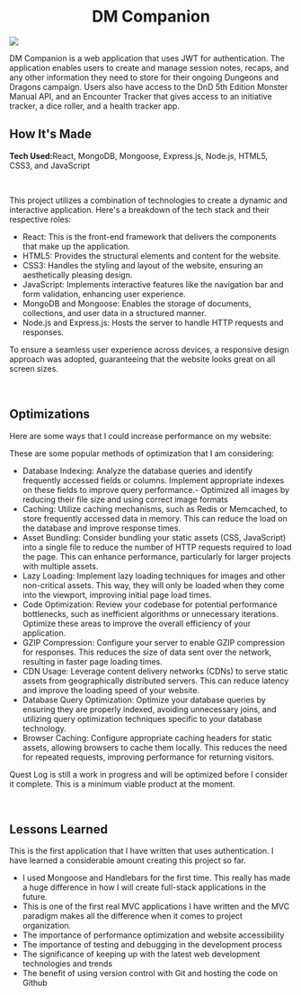 <h1 align="center">DM Companion</h1>
<img src="https://i.imgur.com/ehurLB1.jpg">
<br>
<p>DM Companion is a web application that uses JWT for authentication. The application enables users to create and manage session notes, recaps, and any other information they need to store for their ongoing Dungeons and Dragons campaign. Users also have access to the DnD 5th Edition Monster Manual API, and an Encounter Tracker that gives access to an initiative tracker, a dice roller, and a health tracker app.</p>

<h2>How It's Made</h2>
<p><strong>Tech Used:</strong>React, MongoDB, Mongoose, Express.js, Node.js, HTML5, CSS3, and JavaScript</p>
<br>
<p>
This project utilizes a combination of technologies to create a dynamic and interactive application. Here's a breakdown of the tech stack and their respective roles:

- React: This is the front-end framework that delivers the components that make up the application.
- HTML5: Provides the structural elements and content for the website.
- CSS3: Handles the styling and layout of the website, ensuring an aesthetically pleasing design.
- JavaScript: Implements interactive features like the navigation bar and form validation, enhancing user experience.
- MongoDB and Mongoose: Enables the storage of documents, collections, and user data in a structured manner.
- Node.js and Express.js: Hosts the server to handle HTTP requests and responses.


To ensure a seamless user experience across devices, a responsive design approach was adopted, guaranteeing that the website looks great on all screen sizes.
</p>
<br>
<h2>Optimizations</h2>
<p>Here are some ways that I could increase performance on my website:

These are some popular methods of optimization that I am considering:
- Database Indexing: Analyze the database queries and identify frequently accessed fields or columns. Implement appropriate indexes on these fields to improve query performance.- Optimized all images by reducing their file size and using correct image formats
- Caching: Utilize caching mechanisms, such as Redis or Memcached, to store frequently accessed data in memory. This can reduce the load on the database and improve response times.
- Asset Bundling: Consider bundling your static assets (CSS, JavaScript) into a single file to reduce the number of HTTP requests required to load the page. This can enhance performance, particularly for larger projects with multiple assets.
- Lazy Loading: Implement lazy loading techniques for images and other non-critical assets. This way, they will only be loaded when they come into the viewport, improving initial page load times.
- Code Optimization: Review your codebase for potential performance bottlenecks, such as inefficient algorithms or unnecessary iterations. Optimize these areas to improve the overall efficiency of your application.
- GZIP Compression: Configure your server to enable GZIP compression for responses. This reduces the size of data sent over the network, resulting in faster page loading times.
- CDN Usage: Leverage content delivery networks (CDNs) to serve static assets from geographically distributed servers. This can reduce latency and improve the loading speed of your website.
- Database Query Optimization: Optimize your database queries by ensuring they are properly indexed, avoiding unnecessary joins, and utilizing query optimization techniques specific to your database technology.
- Browser Caching: Configure appropriate caching headers for static assets, allowing browsers to cache them locally. This reduces the need for repeated requests, improving performance for returning visitors.

Quest Log is still a work in progress and will be optimized before I consider it complete. This is a minimum viable product at the moment.
</p>
<br>
<h2>Lessons Learned</h2>
<p>This is the first application that I have written that uses authentication. I have learned a considerable amount creating this project so far.

- I used Mongoose and Handlebars for the first time. This really has made a huge difference in how I will create full-stack applications in the future.
- This is one of the first real MVC applications I have written and the MVC paradigm makes all the difference when it comes to project organization.
- The importance of performance optimization and website accessibility
- The importance of testing and debugging in the development process
- The significance of keeping up with the latest web development technologies and trends
- The benefit of using version control with Git and hosting the code on Github</p>
<br>

